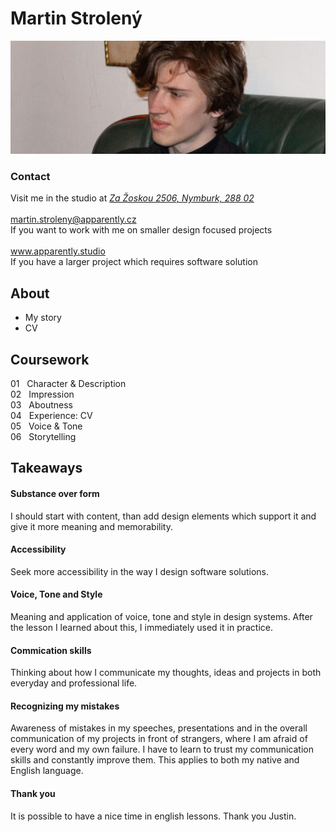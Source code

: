 # Martin Strolený
![Martin is sitting on the couch, staring to his left.](img/martin-stroleny.jpg)
### Contact
Visit me in the studio at *[Za Žoskou 2506, Nymburk, 288 02](https://www.google.com/maps?q=apparently+studio&client=safari&rls=en&sxsrf=AOaemvLNtWmaKZ7lPGxbHurpA6-SCIn-kw:1641317686252&gs_lcp=Cgdnd3Mtd2l6EAMYADIHCCMQsQIQJzIECAAQQzIECAAQCjIECAAQCjIKCC4QxwEQrwEQCjIECC4QCjIECAAQCjIECAAQCjIECAAQCjIECAAQCjoHCCMQsAMQJzoECCMQJzoFCAAQkQI6CwguEMcBENEDEJECOgsILhCABBDHARDRAzoLCC4QgAQQxwEQowI6BQguEIAEOgUIABCABDoNCC4QgAQQxwEQ0QMQCjoHCC4QgAQQCjoLCC4QgAQQxwEQrwE6BwgAEIAEEAo6CwguEMcBEKMCEJECOgoILhDHARCjAhBDOgUIABDLAToHCAAQChDLAToLCC4QxwEQrwEQywE6BQguEMsBSgQIQRgBSgQIRhgAUO4GWJYiYIkraAhwAHgCgAHBAYgB7wuSAQQxMi40mAEAoAEByAECwAEB&um=1&ie=UTF-8&sa=X&ved=2ahUKEwjOr-e50pj1AhWMQvEDHTTzBL0Q_AUoA3oECAEQBQ)*<br>
<br>
martin.stroleny@apparently.cz<br>
If you want to work with me on smaller design focused projects<br>
<br>
www.apparently.studio<br>
If you have a larger project which requires software solution<br>
## About
- My story
- CV
## Coursework
01 &nbsp;&nbsp;Character & Description<br>
02 &nbsp;&nbsp;Impression<br>
03 &nbsp;&nbsp;Aboutness<br>
04 &nbsp;&nbsp;Experience: CV<br>
05 &nbsp;&nbsp;Voice & Tone<br>
06 &nbsp;&nbsp;Storytelling<br>
## Takeaways
#### Substance over form
I should start with content, than add design elements which support it and give it more meaning and memorability.
#### Accessibility
Seek more accessibility in the way I design software solutions.
#### Voice, Tone and Style
Meaning and application of voice, tone and style in design systems. After the lesson I learned about this, I immediately used it in practice.
#### Commication skills
Thinking about how I communicate my thoughts, ideas and projects in both everyday and professional life.
#### Recognizing my mistakes
Awareness of mistakes in my speeches, presentations and in the overall communication of my projects in front of strangers, where I am afraid of every word and my own failure. I have to learn to trust my communication skills and constantly improve them. This applies to both my native and English language.
#### Thank you
It is possible to have a nice time in english lessons. Thank you Justin.

